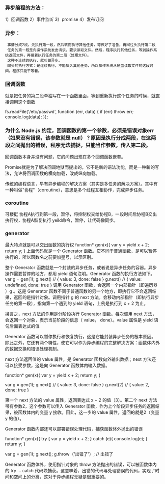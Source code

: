 ### 异步编程的方法：
1）回调函数
2）事件监听
3）promise
4）发布订阅

### 异步：
     事情分成2段，先执行第一段，然后转而执行其他任务，等做好了准备，再回过头执行第二段
     任务的第一段是向操作系统发出请求，要求读取文件。然后，程序执行其他任务，等到操作系统返回文件，再接着执行任务的第二段（处理文件）。
     这种不连续的执行，就叫做异步。
     同步的执行方式：是连续执行，不能插入其他任务，所以操作系统从硬盘读取文件的这段时间，程序只能干等着。

### 回调函数
   就是把任务的第二段单独写在一个函数里面，等到重新执行这个任务的时候，就直接调用这个函数

fs.readFile('/etc/passwd', function (err, data) {
  if (err) throw err;
  console.log(data);
});

### 为什么 Node.js 约定，回调函数的第一个参数，必须是错误对象err（如果没有错误，该参数就是 null）？原因是执行分成两段，在这两段之间抛出的错误，程序无法捕捉，只能当作参数，传入第二段。


回调函数本身并没有问题，它的问题出现在多个回调函数嵌套。


Promise就是为了解决回调地狱而提出的，它不是新的语法功能，而是一种新的写法，允许将回调函数的横向加载，改成纵向加载。

传统的编程语言，早有异步编程的解决方案（其实是多任务的解决方案）。其中有一种叫做"协程"（coroutine），意思是多个线程互相协作，完成异步任务。

### coroutine
可楼挺
协程A执行到第一段，暂停，将控制权交给协程B，一段时间后协程B交出执行权，协程A恢复执行
yeild命令，暂停，让代码像同步。

### generator
最大特点就是可以交出函数的执行权
function* gen(x){
  var y = yield x + 2;
  return y;
}
上面代码就是一个 Generator 函数。它不同于普通函数，是可以暂停执行的，所以函数名之前要加星号，以示区别。

整个 Generator 函数就是一个封装的异步任务，或者说是异步任务的容器。异步操作需要暂停的地方，都用 yield 语句注明。Generator 函数的执行方法如下。
var g = gen(1);
g.next() // { value: 3, done: false }
g.next() // { value: undefined, done: true }
调用 Generator 函数，会返回一个内部指针（即遍历器 ）g 。这是 Generator 函数不同于普通函数的另一个地方，即执行它不会返回结果，返回的是指针对象。调用指针 g 的 next 方法，会移动内部指针（即执行异步任务的第一段），指向第一个遇到的 yield 语句，上例是执行到 x + 2 为止。

换言之，next 方法的作用是分阶段执行 Generator 函数。每次调用 next 方法，会返回一个对象，表示当前阶段的信息（ value， done）。value 属性是 yield 语句后面表达式的值


Generator 函数可以暂停执行和恢复执行，这是它能封装异步任务的根本原因。除此之外，它还有两个特性，使它可以作为异步编程的完整解决方案：函数体内外的数据交换和错误处理机制。

next 方法返回值的 value 属性，是 Generator 函数向外输出数据；next 方法还可以接受参数，这是向 Generator 函数体内输入数据。

function* gen(x){
  var y = yield x + 2;
  return y;
}

var g = gen(1);
g.next() // { value: 3, done: false }
g.next(2) // { value: 2, done: true }

第一个 next 方法的 value 属性，返回表达式 x + 2 的值（3）。第二个 next 方法带有参数2，这个参数可以传入 Generator 函数，作为上个阶段异步任务的返回结果，被函数体内的变量 y 接收。因此，这一步的 value 属性，返回的就是2（变量 y 的值）。

Generator 函数内部还可以部署错误处理代码，捕获函数体外抛出的错误


function* gen(x){
  try {
    var y = yield x + 2;
  } catch (e){ 
    console.log(e);
  }
  return y;
}

var g = gen(1);
g.next();
g.throw（'出错了'）;
// 出错了


Generator 函数体外，使用指针对象的 throw 方法抛出的错误，可以被函数体内的 try ... catch 代码块捕获。这意味着，出错的代码与处理错误的代码，实现了时间和空间上的分离，这对于异步编程无疑是很重要的。